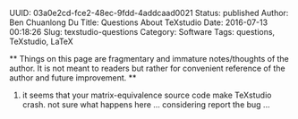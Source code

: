 UUID: 03a0e2cd-fce2-48ec-9fdd-4addcaad0021
Status: published
Author: Ben Chuanlong Du
Title: Questions About TeXstudio
Date: 2016-07-13 00:18:26
Slug: texstudio-questions
Category: Software
Tags: questions, TeXstudio, LaTeX

**
Things on this page are fragmentary and immature notes/thoughts of the author. 
It is not meant to readers but rather for convenient reference of the author and future improvement.
**
 
1. it seems that your matrix-equivalence source code make TeXstudio crash. not sure what happens here ...
considering report the bug ...


